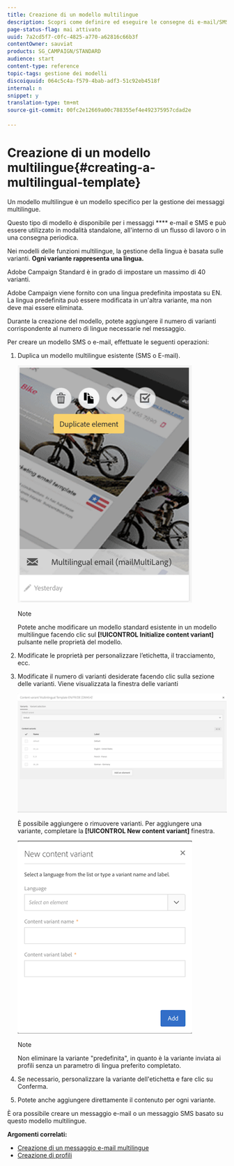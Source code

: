 ```yaml
---
title: Creazione di un modello multilingue
description: Scopri come definire ed eseguire le consegne di e-mail/SMS in più lingue attraverso un'unica distribuzione basata sulla lingua preferita dei clienti che si trovano automaticamente segmentati. Report sulle prestazioni di ogni distribuzione fino al livello della lingua e dei singoli livelli.
page-status-flag: mai attivato
uuid: 7a2cd5f7-c0fc-4825-a770-a62816c66b3f
contentOwner: sauviat
products: SG_CAMPAIGN/STANDARD
audience: start
content-type: reference
topic-tags: gestione dei modelli
discoiquuid: 064c5c4a-f579-4bab-adf3-51c92eb4518f
internal: n
snippet: y
translation-type: tm+mt
source-git-commit: 00fc2e12669a00c788355ef4e492375957cdad2e

---
```



# Creazione di un modello multilingue{#creating-a-multilingual-template}

Un modello multilingue è un modello specifico per la gestione dei messaggi multilingue.

Questo tipo di modello è disponibile per i messaggi **** e-mail e SMS e può essere utilizzato in modalità standalone, all'interno di un flusso di lavoro o in una consegna periodica.

Nei modelli delle funzioni multilingue, la gestione della lingua è basata sulle varianti. **Ogni variante rappresenta una lingua.**

Adobe Campaign Standard è in grado di impostare un massimo di 40 varianti.

Adobe Campaign viene fornito con una lingua predefinita impostata su EN. La lingua predefinita può essere modificata in un'altra variante, ma non deve mai essere eliminata.

Durante la creazione del modello, potete aggiungere il numero di varianti corrispondente al numero di lingue necessarie nel messaggio.

Per creare un modello SMS o e-mail, effettuate le seguenti operazioni:

1. Duplica un modello multilingue esistente (SMS o E-mail).

   ![](assets/multi_template_duplicate.png)

   >[!NOTE]
   >
   >Potete anche modificare un modello standard esistente in un modello multilingue facendo clic sul **[!UICONTROL Initialize content variant]** pulsante nelle proprietà del modello.

1. Modificate le proprietà per personalizzare l’etichetta, il tracciamento, ecc.
1. Modificate il numero di varianti desiderate facendo clic sulla sezione delle varianti. Viene visualizzata la finestra delle varianti

   ![](assets/multi_template_variants.png)

   È possibile aggiungere o rimuovere varianti. Per aggiungere una variante, completare la **[!UICONTROL New content variant]** finestra.

   ![](assets/multi_template_newvariant.png)

   >[!NOTE]
   >
   >Non eliminare la variante "predefinita", in quanto è la variante inviata ai profili senza un parametro di lingua preferito completato.

1. Se necessario, personalizzare la variante dell'etichetta e fare clic su Conferma.
1. Potete anche aggiungere direttamente il contenuto per ogni variante.

È ora possibile creare un messaggio e-mail o un messaggio SMS basato su questo modello multilingue.

**Argomenti correlati:**

* [Creazione di un messaggio e-mail multilingue](../../channels/using/creating-a-multilingual-email.md)
* [Creazione di profili](../../audiences/using/creating-profiles.md)

